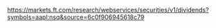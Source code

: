 https://markets.ft.com/research/webservices/securities/v1/dividends?symbols=aapl:nsq&source=6c0f906945618c79
